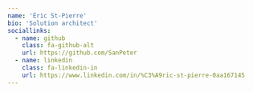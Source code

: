 ```yaml
---
name: 'Éric St-Pierre'
bio: 'Solution architect'
sociallinks:
  - name: github
    class: fa-github-alt
    url: https://github.com/SanPeter
  - name: linkedin
    class: fa-linkedin-in
    url: https://www.linkedin.com/in/%C3%A9ric-st-pierre-0aa167145
---
```

